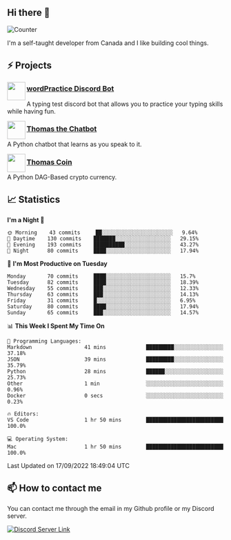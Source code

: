 <h2>Hi there 👋</h2>

![Counter](https://komarev.com/ghpvc/?username=principle105)

<p>I'm a self-taught developer from Canada and I like building cool things.</p>

<h2>⚡ Projects</h2>

<img align="left" src="https://i.imgur.com/BIzs17V.png" width="42" height="42" />
<h3><a target="_blank" href="https://top.gg/bot/743183681182498906">wordPractice Discord Bot</a></h3>
<p>A typing test discord bot that allows you to practice your typing skills while having fun.</p>

<img align="left" src="https://i.imgur.com/1qHopDH.png" width="42" height="42" />
<h3><a href="https://github.com/principle105/thomasthechatbot">Thomas the Chatbot</a></h3>
<p>A Python chatbot that learns as you speak to it.</p>

<img align="left" src="https://i.imgur.com/4FdQpgN.png" width="42" height="42" />
<h3><a href="https://github.com/principle105/thomas">Thomas Coin</a></h3>
<p>A Python DAG-Based crypto currency.</p>

<h2>📈 Statistics</h2>

<!--START_SECTION:waka-->
**I'm a Night 🦉** 

```text
🌞 Morning    43 commits     ██░░░░░░░░░░░░░░░░░░░░░░░   9.64% 
🌆 Daytime    130 commits    ███████░░░░░░░░░░░░░░░░░░   29.15% 
🌃 Evening    193 commits    ██████████░░░░░░░░░░░░░░░   43.27% 
🌙 Night      80 commits     ████░░░░░░░░░░░░░░░░░░░░░   17.94%

```
📅 **I'm Most Productive on Tuesday** 

```text
Monday       70 commits     ████░░░░░░░░░░░░░░░░░░░░░   15.7% 
Tuesday      82 commits     ████░░░░░░░░░░░░░░░░░░░░░   18.39% 
Wednesday    55 commits     ███░░░░░░░░░░░░░░░░░░░░░░   12.33% 
Thursday     63 commits     ███░░░░░░░░░░░░░░░░░░░░░░   14.13% 
Friday       31 commits     █░░░░░░░░░░░░░░░░░░░░░░░░   6.95% 
Saturday     80 commits     ████░░░░░░░░░░░░░░░░░░░░░   17.94% 
Sunday       65 commits     ███░░░░░░░░░░░░░░░░░░░░░░   14.57%

```


📊 **This Week I Spent My Time On** 

```text
💬 Programming Languages: 
Markdown                 41 mins             █████████░░░░░░░░░░░░░░░░   37.18% 
JSON                     39 mins             █████████░░░░░░░░░░░░░░░░   35.79% 
Python                   28 mins             ██████░░░░░░░░░░░░░░░░░░░   25.73% 
Other                    1 min               ░░░░░░░░░░░░░░░░░░░░░░░░░   0.96% 
Docker                   0 secs              ░░░░░░░░░░░░░░░░░░░░░░░░░   0.23%

🔥 Editors: 
VS Code                  1 hr 50 mins        █████████████████████████   100.0%

💻 Operating System: 
Mac                      1 hr 50 mins        █████████████████████████   100.0%

```


 Last Updated on 17/09/2022 18:49:04 UTC
<!--END_SECTION:waka-->

<h2>📫 How to contact me</h2>

You can contact me through the email in my Github profile or my Discord server.

[![Discord Server Link](https://dcbadge.vercel.app/api/server/DHnk46C)](https://discord.gg/DHnk46C)

